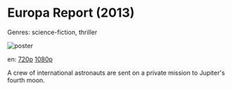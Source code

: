 # Europa Report (2013)

Genres: science-fiction, thriller

![poster](http://image.tmdb.org/t/p/w500/73lAZvmcuZjevJfHxcm5uGyqSMj.jpg)

en:
  [720p](magnet:?xt=urn:btih:B359D2E903D7799D51B5FEED683E02237E541744&tr=udp://glotorrents.pw:6969/announce&tr=udp://tracker.opentrackr.org:1337/announce&tr=udp://torrent.gresille.org:80/announce&tr=udp://tracker.openbittorrent.com:80&tr=udp://tracker.coppersurfer.tk:6969&tr=udp://tracker.leechers-paradise.org:6969&tr=udp://p4p.arenabg.ch:1337&tr=udp://tracker.internetwarriors.net:1337)
  [1080p](magnet:?xt=urn:btih:5B0187E00D9568F067F0DC82AD90FD4DE9C9EDB9&tr=udp://glotorrents.pw:6969/announce&tr=udp://tracker.opentrackr.org:1337/announce&tr=udp://torrent.gresille.org:80/announce&tr=udp://tracker.openbittorrent.com:80&tr=udp://tracker.coppersurfer.tk:6969&tr=udp://tracker.leechers-paradise.org:6969&tr=udp://p4p.arenabg.ch:1337&tr=udp://tracker.internetwarriors.net:1337)
  


A crew of international astronauts are sent on a private mission to Jupiter's fourth moon.